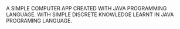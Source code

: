 A SIMPLE COMPUTER APP CREATED WITH JAVA PROGRAMMING LANGUAGE.
WITH SIMPLE DISCRETE KNOWLEDGE LEARNT IN JAVA PROGRAMING LANGUAGE.

